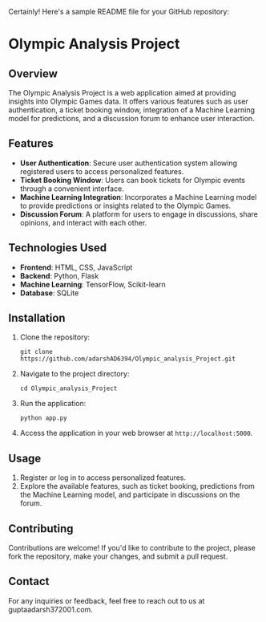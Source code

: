 Certainly! Here's a sample README file for your GitHub repository:


# Olympic Analysis Project


## Overview
The Olympic Analysis Project is a web application aimed at providing insights into Olympic Games data. It offers various features such as user authentication, a ticket booking window, integration of a Machine Learning model for predictions, and a discussion forum to enhance user interaction.

## Features
- **User Authentication**: Secure user authentication system allowing registered users to access personalized features.
- **Ticket Booking Window**: Users can book tickets for Olympic events through a convenient interface.
- **Machine Learning Integration**: Incorporates a Machine Learning model to provide predictions or insights related to the Olympic Games.
- **Discussion Forum**: A platform for users to engage in discussions, share opinions, and interact with each other.

## Technologies Used
- **Frontend**: HTML, CSS, JavaScript
- **Backend**: Python, Flask
- **Machine Learning**: TensorFlow, Scikit-learn
- **Database**: SQLite

## Installation
1. Clone the repository:
   ```
   git clone https://github.com/adarshAD6394/Olympic_analysis_Project.git
   ```
2. Navigate to the project directory:
   ```
   cd Olympic_analysis_Project
   ```
3. Run the application:
   ```
   python app.py
   ```
4. Access the application in your web browser at `http://localhost:5000`.

## Usage
1. Register or log in to access personalized features.
2. Explore the available features, such as ticket booking, predictions from the Machine Learning model, and participate in discussions on the forum.

## Contributing
Contributions are welcome! If you'd like to contribute to the project, please fork the repository, make your changes, and submit a pull request.

## Contact
For any inquiries or feedback, feel free to reach out to us at guptaadarsh372001.com.


